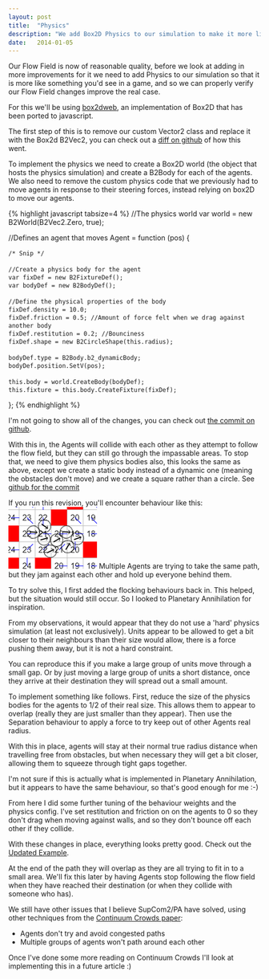 ```yaml
---
layout: post
title:  "Physics"
description: "We add Box2D Physics to our simulation to make it more like a real game"
date:   2014-01-05
---
```


Our Flow Field is now of reasonable quality, before we look at adding in more improvements for it we need to add Physics to our simulation so that it is more like something you'd see in a game, and so we can properly verify our Flow Field changes improve the real case.

For this we'll be using [box2dweb], an implementation of Box2D that has been ported to javascript.

[box2dweb]: https://code.google.com/p/box2dweb/

The first step of this is to remove our custom Vector2 class and replace it with the Box2d B2Vec2, you can check out a [diff on github] of how this went.

[diff on github]: https://github.com/HowToRts/HowToRts.github.io/commit/8dbd1b231c3f52bf97a671262dfa1a087e926327#diff-42677e2d640c5f8c0f9699c9aae61774

To implement the physics we need to create a Box2D world (the object that hosts the physics simulation) and create a B2Body for each of the agents. We also need to remove the custom physics code that we previously had to move agents in response to their steering forces, instead relying on box2D to move our agents.

{% highlight javascript tabsize=4 %}
//The physics world
var world = new B2World(B2Vec2.Zero, true);

//Defines an agent that moves
Agent = function (pos) {

	/* Snip */

	//Create a physics body for the agent
	var fixDef = new B2FixtureDef();
	var bodyDef = new B2BodyDef();

	//Define the physical properties of the body
	fixDef.density = 10.0;
	fixDef.friction = 0.5; //Amount of force felt when we drag against another body
	fixDef.restitution = 0.2; //Bounciness
	fixDef.shape = new B2CircleShape(this.radius);

	bodyDef.type = B2Body.b2_dynamicBody;
	bodyDef.position.SetV(pos);

	this.body = world.CreateBody(bodyDef);
	this.fixture = this.body.CreateFixture(fixDef);
};
{% endhighlight %}

I'm not going to show all of the changes, you can check out [the commit on github].

[the commit on github]: https://github.com/HowToRts/HowToRts.github.io/commit/348df9cf3951bb106fb0ae68e3f380f73c1347f0

With this in, the Agents will collide with each other as they attempt to follow the flow field, but they can still go through the impassable areas. To stop that, we need to give them physics bodies also, this looks the same as above, except we create a static body instead of a dynamic one (meaning the obstacles don't move) and we create a square rather than a circle. See [github for the commit]

[github for the commit]: https://github.com/HowToRts/HowToRts.github.io/commit/38cf6db9d47fc21dda806e401d2e07b45988fd12

If you run this revision, you'll encounter behaviour like this:
<img class="inline" src="/images/2014-01-05-physics/stuck.png" />
Multiple Agents are trying to take the same path, but they jam against each other and hold up everyone behind them.

To try solve this, I first added the flocking behaviours back in. This helped, but the situation would still occur. So I looked to Planetary Annihilation for inspiration.

From my observations, it would appear that they do not use a 'hard' physics simulation (at least not exclusively). Units appear to be allowed to get a bit closer to their neighbours than their size would allow, there is a force pushing them away, but it is not a hard constraint.

You can reproduce this if you make a large group of units move through a small gap. Or by just moving a large group of units a short distance, once they arrive at their destination they will spread out a small amount.

To implement something like follows. First, reduce the size of the physics bodies for the agents to 1/2 of their real size. This allows them to appear to overlap (really they are just smaller than they appear). Then use the Separation behaviour to apply a force to try keep out of other Agents real radius.

With this in place, agents will stay at their normal true radius distance when travelling free from obstacles, but when necessary they will get a bit closer, allowing them to squeeze through tight gaps together.

I'm not sure if this is actually what is implemented in Planetary Annihilation, but it appears to have the same behaviour, so that's good enough for me :-)

From here I did some further tuning of the behaviour weights and the physics config. I've set restitution and friction on on the agents to 0 so they don't drag when moving against walls, and so they don't bounce off each other if they collide.

With these changes in place, everything looks pretty good. Check out the [Updated Example].

[Updated Example]: /examples/6-physics/index.html

At the end of the path they will overlap as they are all trying to fit in to a small area. We'll fix this later by having Agents stop following the flow field when they have reached their destination (or when they collide with someone who has).

We still have other issues that I believe SupCom2/PA have solved, using other techniques from the [Continuum Crowds paper]:

[Continuum Crowds paper]: http://grail.cs.washington.edu/projects/crowd-flows/

- Agents don't try and avoid congested paths
- Multiple groups of agents won't path around each other 

Once I've done some more reading on Continuum Crowds I'll look at implementing this in a future article :)